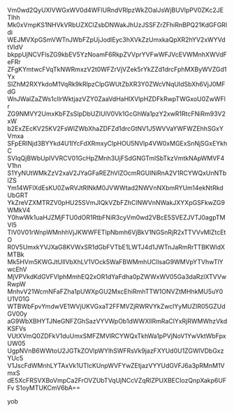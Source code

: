 Vm0wd2QyUXlVWGxWV0d4WFlURndVRlpzWkZOalJsWjBUVlpPV0ZKc2JETlhh
Mk0xVmpKS1NHVkVRbUZXClZsbDNWakJhUzJSSFZrZFhiRnBPQ21KdGFGRldi
WEJMVXpGSmVWTnJWbFZpUjJodlEyc3hXVkZzUmxkaQpXR2hYV2xWYVdtVldV
bkppUjNCVFlsZG9kbEV5YzNoamF6RkpZVVprYVFwWFJVcEVWMnhXWVdFeFRr
ZFgKYmtwcFVqTkNWRmxzV2t0WFZrVjVZek5rYkZZd1drcFphMXByWVZGd1Yx
SlZhM2RXYkdoM1VqRk9kRlpzClpGWUtZbXR3Y0ZWcVNqUldSbXh6VjJ0MFdG
WnJWalZaZWs1cllrWktjazVZY0ZaaVdHaHlXVlpHZDFkRwpTWGxoU0ZwWFlr
ZG9NMVY2UmxKbFZsSlpDbUZIUlV0Vk1GcGhWa1pzY2xwR1RtcFNiRm93V2xW
b2ExZEcKV25KV2FsWlZWbXhaZDFZd1drcGtNV1J5WVVaYWFWZEhhSGxYVmxa
SFpERlNjd3BYYkd4U1lYcFdXRmxyClpHOU5NVlp4VW0xMGExSnNjSGxEYkhC
SVlqQjBWbUpIVVRCV01GcHpZMnh3UjFSdGNGTmlSbTkzVmtkNApWMVF4V1hn
S1YyNUtWMkZzV2xaV2JYaGFaREZhVlZOcmRGUlNiRnA2V1RCYWQxUnNTblZS
Ym14WFlXdEsKU0ZwRVJtRlNkM0JVWWtad2NWVnNXbmRYUm14ekNtRkdUbGRT
YkZreVZXMTRZV0pHU25SVmJIQkVZbFZhClNWVnNWakJXYXpGSFkwZG9WMkV4
Y0hwWk1uaHJZMjFTU0dOR1RtbFNiR3cyVm0wd2VBcE5SVEZJVTJ0agpTMVl5
TlV0V01rWnpWMnhhVjJKWWFETlpNbmh6VjBkV1NGSnRjR2xTTVVvMlZtcEtO
R0V5UmxkYVJXaG8KVWxSR1dGbFVTbE1LWTJ4d1JWTnJaRmRrTTBKWldXMTBk
Mk5HVm5KWGJtUllVbXhLV1VOck5WaFBWMmhUCllsaG9WMVpYTVhwTlYwcEhV
MjVPVkdKdGVFVlphMmhEQ2xOR1dYaFdha0pZWWxWV05Ga3daRzlXTVVwRwpW
MnhvV21WcmNFaFZha1pUWXpGU2MxcEhiRmhTTW1ONVZtMHhkMU5uY0U1V01G
WTBWbFpvYmdwVE1WVjUKVGxaT2FFMVZjRWRVYkZwclYyMUZlR05GZUdGV00y
aG9WbXBHYTJNeGNFZGhSazVYVWpOb1dWWXllRmRaClYxRjRWMWhzVkdKSFVs
VUtXVmQ0ZDFkV1duUmxSMFZMVlRCYWQxTkhWa1pPVjNoV1YwVktWbFpxUW05
UgpNVnB6WWtoU2JGTkZOVlpWYlhSWFRsVk9jazFXYUd0U1ZGWlVDbGxzYUc5
V1JscFdWMnhLYTAxVk1UTlcKUnpWVFYwZEtjazVYYUdGVFJ6a3pRMnM1VmxS
dE5XcFRSVXBoVmpCa2FrOVZUbTVqUjNCcVZqRlZPUXBEClozQnpXakp6UFFv
S1oyMTUKCmV6bA==

yob